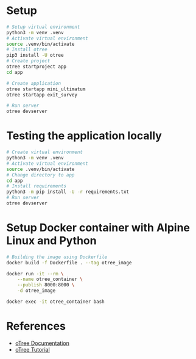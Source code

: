 # Setup
``` Bash
# Setup virtual environment
python3 -m venv .venv
# Activate virtual environment
source .venv/bin/activate
# Install otree
pip3 install -U otree
# Create project
otree startproject app
cd app

# Create application
otree startapp mini_ultimatum
otree startapp exit_survey

# Run server
otree devserver
```

# Testing the application locally
``` Bash
# Create virtual environment
python3 -m venv .venv
# Activate virtual environment
source .venv/bin/activate
# Change directory to app
cd app
# Install requirements
python3 -m pip install -U -r requirements.txt
# Run server
otree devserver
```

# Setup Docker container with Alpine Linux and Python
``` Bash
# Building the image using Dockerfile
docker build -f Dockerfile . --tag otree_image

docker run -it --rm \
    --name otree_container \
    --publish 8000:8000 \
    -d otree_image

docker exec -it otree_container bash
```

# References
- [oTree Documentation](https://otree.readthedocs.io/en/latest/index.html)
- [oTree Tutorial](https://otreecb.netlify.app/intro.html)
